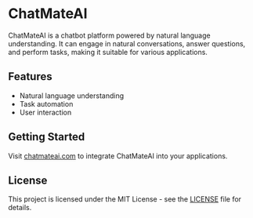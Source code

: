 # ChatMateAI

ChatMateAI is a chatbot platform powered by natural language understanding. It can engage in natural conversations, answer questions, and perform tasks, making it suitable for various applications.

## Features
- Natural language understanding
- Task automation
- User interaction

## Getting Started
Visit [chatmateai.com](https://chatmateai.com) to integrate ChatMateAI into your applications.

## License
This project is licensed under the MIT License - see the [LICENSE](LICENSE) file for details.
